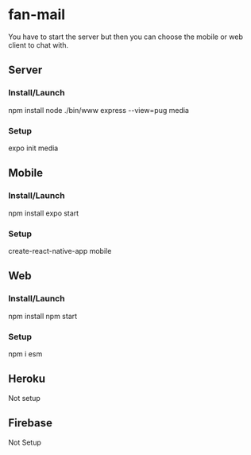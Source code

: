 # fan-mail
You have to start the server but then you can choose the mobile or web client to chat with.

## Server
### Install/Launch
npm install
node ./bin/www
express --view=pug media
### Setup
expo init media

## Mobile
### Install/Launch
npm install
expo start
### Setup
create-react-native-app mobile

## Web
### Install/Launch
npm install
npm start
### Setup
npm i esm

## Heroku
Not setup

## Firebase
Not Setup
